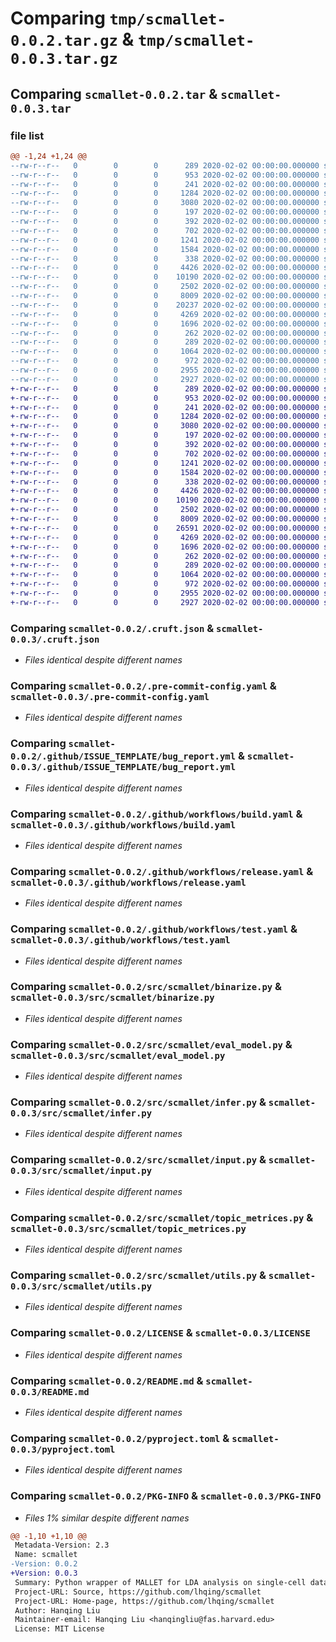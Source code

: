 # Comparing `tmp/scmallet-0.0.2.tar.gz` & `tmp/scmallet-0.0.3.tar.gz`

## Comparing `scmallet-0.0.2.tar` & `scmallet-0.0.3.tar`

### file list

```diff
@@ -1,24 +1,24 @@
--rw-r--r--   0        0        0      289 2020-02-02 00:00:00.000000 scmallet-0.0.2/.codecov.yaml
--rw-r--r--   0        0        0      953 2020-02-02 00:00:00.000000 scmallet-0.0.2/.cruft.json
--rw-r--r--   0        0        0      241 2020-02-02 00:00:00.000000 scmallet-0.0.2/.editorconfig
--rw-r--r--   0        0        0     1284 2020-02-02 00:00:00.000000 scmallet-0.0.2/.pre-commit-config.yaml
--rw-r--r--   0        0        0     3080 2020-02-02 00:00:00.000000 scmallet-0.0.2/.github/ISSUE_TEMPLATE/bug_report.yml
--rw-r--r--   0        0        0      197 2020-02-02 00:00:00.000000 scmallet-0.0.2/.github/ISSUE_TEMPLATE/config.yml
--rw-r--r--   0        0        0      392 2020-02-02 00:00:00.000000 scmallet-0.0.2/.github/ISSUE_TEMPLATE/feature_request.yml
--rw-r--r--   0        0        0      702 2020-02-02 00:00:00.000000 scmallet-0.0.2/.github/workflows/build.yaml
--rw-r--r--   0        0        0     1241 2020-02-02 00:00:00.000000 scmallet-0.0.2/.github/workflows/release.yaml
--rw-r--r--   0        0        0     1584 2020-02-02 00:00:00.000000 scmallet-0.0.2/.github/workflows/test.yaml
--rw-r--r--   0        0        0      338 2020-02-02 00:00:00.000000 scmallet-0.0.2/src/scmallet/__init__.py
--rw-r--r--   0        0        0     4426 2020-02-02 00:00:00.000000 scmallet-0.0.2/src/scmallet/binarize.py
--rw-r--r--   0        0        0    10190 2020-02-02 00:00:00.000000 scmallet-0.0.2/src/scmallet/eval_model.py
--rw-r--r--   0        0        0     2502 2020-02-02 00:00:00.000000 scmallet-0.0.2/src/scmallet/infer.py
--rw-r--r--   0        0        0     8009 2020-02-02 00:00:00.000000 scmallet-0.0.2/src/scmallet/input.py
--rw-r--r--   0        0        0    20237 2020-02-02 00:00:00.000000 scmallet-0.0.2/src/scmallet/mallet.py
--rw-r--r--   0        0        0     4269 2020-02-02 00:00:00.000000 scmallet-0.0.2/src/scmallet/topic_metrices.py
--rw-r--r--   0        0        0     1696 2020-02-02 00:00:00.000000 scmallet-0.0.2/src/scmallet/utils.py
--rw-r--r--   0        0        0      262 2020-02-02 00:00:00.000000 scmallet-0.0.2/tests/test_basic.py
--rw-r--r--   0        0        0      289 2020-02-02 00:00:00.000000 scmallet-0.0.2/.gitignore
--rw-r--r--   0        0        0     1064 2020-02-02 00:00:00.000000 scmallet-0.0.2/LICENSE
--rw-r--r--   0        0        0      972 2020-02-02 00:00:00.000000 scmallet-0.0.2/README.md
--rw-r--r--   0        0        0     2955 2020-02-02 00:00:00.000000 scmallet-0.0.2/pyproject.toml
--rw-r--r--   0        0        0     2927 2020-02-02 00:00:00.000000 scmallet-0.0.2/PKG-INFO
+-rw-r--r--   0        0        0      289 2020-02-02 00:00:00.000000 scmallet-0.0.3/.codecov.yaml
+-rw-r--r--   0        0        0      953 2020-02-02 00:00:00.000000 scmallet-0.0.3/.cruft.json
+-rw-r--r--   0        0        0      241 2020-02-02 00:00:00.000000 scmallet-0.0.3/.editorconfig
+-rw-r--r--   0        0        0     1284 2020-02-02 00:00:00.000000 scmallet-0.0.3/.pre-commit-config.yaml
+-rw-r--r--   0        0        0     3080 2020-02-02 00:00:00.000000 scmallet-0.0.3/.github/ISSUE_TEMPLATE/bug_report.yml
+-rw-r--r--   0        0        0      197 2020-02-02 00:00:00.000000 scmallet-0.0.3/.github/ISSUE_TEMPLATE/config.yml
+-rw-r--r--   0        0        0      392 2020-02-02 00:00:00.000000 scmallet-0.0.3/.github/ISSUE_TEMPLATE/feature_request.yml
+-rw-r--r--   0        0        0      702 2020-02-02 00:00:00.000000 scmallet-0.0.3/.github/workflows/build.yaml
+-rw-r--r--   0        0        0     1241 2020-02-02 00:00:00.000000 scmallet-0.0.3/.github/workflows/release.yaml
+-rw-r--r--   0        0        0     1584 2020-02-02 00:00:00.000000 scmallet-0.0.3/.github/workflows/test.yaml
+-rw-r--r--   0        0        0      338 2020-02-02 00:00:00.000000 scmallet-0.0.3/src/scmallet/__init__.py
+-rw-r--r--   0        0        0     4426 2020-02-02 00:00:00.000000 scmallet-0.0.3/src/scmallet/binarize.py
+-rw-r--r--   0        0        0    10190 2020-02-02 00:00:00.000000 scmallet-0.0.3/src/scmallet/eval_model.py
+-rw-r--r--   0        0        0     2502 2020-02-02 00:00:00.000000 scmallet-0.0.3/src/scmallet/infer.py
+-rw-r--r--   0        0        0     8009 2020-02-02 00:00:00.000000 scmallet-0.0.3/src/scmallet/input.py
+-rw-r--r--   0        0        0    26591 2020-02-02 00:00:00.000000 scmallet-0.0.3/src/scmallet/mallet.py
+-rw-r--r--   0        0        0     4269 2020-02-02 00:00:00.000000 scmallet-0.0.3/src/scmallet/topic_metrices.py
+-rw-r--r--   0        0        0     1696 2020-02-02 00:00:00.000000 scmallet-0.0.3/src/scmallet/utils.py
+-rw-r--r--   0        0        0      262 2020-02-02 00:00:00.000000 scmallet-0.0.3/tests/test_basic.py
+-rw-r--r--   0        0        0      289 2020-02-02 00:00:00.000000 scmallet-0.0.3/.gitignore
+-rw-r--r--   0        0        0     1064 2020-02-02 00:00:00.000000 scmallet-0.0.3/LICENSE
+-rw-r--r--   0        0        0      972 2020-02-02 00:00:00.000000 scmallet-0.0.3/README.md
+-rw-r--r--   0        0        0     2955 2020-02-02 00:00:00.000000 scmallet-0.0.3/pyproject.toml
+-rw-r--r--   0        0        0     2927 2020-02-02 00:00:00.000000 scmallet-0.0.3/PKG-INFO
```

### Comparing `scmallet-0.0.2/.cruft.json` & `scmallet-0.0.3/.cruft.json`

 * *Files identical despite different names*

### Comparing `scmallet-0.0.2/.pre-commit-config.yaml` & `scmallet-0.0.3/.pre-commit-config.yaml`

 * *Files identical despite different names*

### Comparing `scmallet-0.0.2/.github/ISSUE_TEMPLATE/bug_report.yml` & `scmallet-0.0.3/.github/ISSUE_TEMPLATE/bug_report.yml`

 * *Files identical despite different names*

### Comparing `scmallet-0.0.2/.github/workflows/build.yaml` & `scmallet-0.0.3/.github/workflows/build.yaml`

 * *Files identical despite different names*

### Comparing `scmallet-0.0.2/.github/workflows/release.yaml` & `scmallet-0.0.3/.github/workflows/release.yaml`

 * *Files identical despite different names*

### Comparing `scmallet-0.0.2/.github/workflows/test.yaml` & `scmallet-0.0.3/.github/workflows/test.yaml`

 * *Files identical despite different names*

### Comparing `scmallet-0.0.2/src/scmallet/binarize.py` & `scmallet-0.0.3/src/scmallet/binarize.py`

 * *Files identical despite different names*

### Comparing `scmallet-0.0.2/src/scmallet/eval_model.py` & `scmallet-0.0.3/src/scmallet/eval_model.py`

 * *Files identical despite different names*

### Comparing `scmallet-0.0.2/src/scmallet/infer.py` & `scmallet-0.0.3/src/scmallet/infer.py`

 * *Files identical despite different names*

### Comparing `scmallet-0.0.2/src/scmallet/input.py` & `scmallet-0.0.3/src/scmallet/input.py`

 * *Files identical despite different names*

### Comparing `scmallet-0.0.2/src/scmallet/topic_metrices.py` & `scmallet-0.0.3/src/scmallet/topic_metrices.py`

 * *Files identical despite different names*

### Comparing `scmallet-0.0.2/src/scmallet/utils.py` & `scmallet-0.0.3/src/scmallet/utils.py`

 * *Files identical despite different names*

### Comparing `scmallet-0.0.2/LICENSE` & `scmallet-0.0.3/LICENSE`

 * *Files identical despite different names*

### Comparing `scmallet-0.0.2/README.md` & `scmallet-0.0.3/README.md`

 * *Files identical despite different names*

### Comparing `scmallet-0.0.2/pyproject.toml` & `scmallet-0.0.3/pyproject.toml`

 * *Files identical despite different names*

### Comparing `scmallet-0.0.2/PKG-INFO` & `scmallet-0.0.3/PKG-INFO`

 * *Files 1% similar despite different names*

```diff
@@ -1,10 +1,10 @@
 Metadata-Version: 2.3
 Name: scmallet
-Version: 0.0.2
+Version: 0.0.3
 Summary: Python wrapper of MALLET for LDA analysis on single-cell data
 Project-URL: Source, https://github.com/lhqing/scmallet
 Project-URL: Home-page, https://github.com/lhqing/scmallet
 Author: Hanqing Liu
 Maintainer-email: Hanqing Liu <hanqingliu@fas.harvard.edu>
 License: MIT License
```

